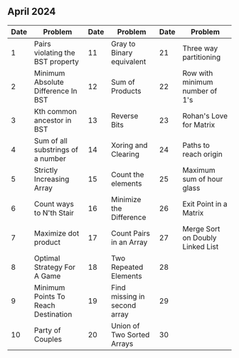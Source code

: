 ## April 2024

| Date | Problem                             | Date | Problem                      | Date | Problem                          |
| ---- | ----------------------------------- | ---- | ---------------------------- | ---- | -------------------------------- |
| 1    | Pairs violating the BST property    | 11   | Gray to Binary equivalent    | 21   | Three way partitioning           |
| 2    | Minimum Absolute Difference In BST  | 12   | Sum of Products              | 22   | Row with minimum number of 1's   |
| 3    | Kth common ancestor in BST          | 13   | Reverse Bits                 | 23   | Rohan's Love for Matrix          |
| 4    | Sum of all substrings of a number   | 14   | Xoring and Clearing          | 24   | Paths to reach origin            |
| 5    | Strictly Increasing Array           | 15   | Count the elements           | 25   | Maximum sum of hour glass        |
| 6    | Count ways to N'th Stair            | 16   | Minimize the Difference      | 26   | Exit Point in a Matrix           |
| 7    | Maximize dot product                | 17   | Count Pairs in an Array      | 27   | Merge Sort on Doubly Linked List |
| 8    | Optimal Strategy For A Game         | 18   | Two Repeated Elements        | 28   |                                  |
| 9    | Minimum Points To Reach Destination | 19   | Find missing in second array | 29   |                                  |
| 10   | Party of Couples                    | 20   | Union of Two Sorted Arrays   | 30   |                                  |
